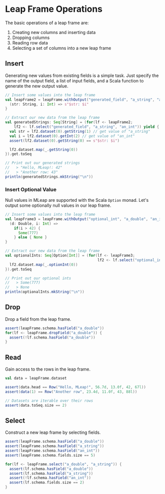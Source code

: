 # Leap Frame Operations

The basic operations of a leap frame are:

1. Creating new columns and inserting data
2. Dropping columns
3. Reading row data
4. Selecting a set of columns into a new leap frame

## Insert

Generating new values from existing fields is a simple task. Just
specify the name of the output field, a list of input fields, and a
Scala function to generate the new output value.

```scala
// Insert some values into the leap frame
val leapFrame2 = leapFrame.withOutput("generated_field", "a_string", "an_int") {
  (str: String, i: Int) => s"$str: $i"
}

// Extract our new data from the leap frame
val generatedStrings: Seq[String] = (for(lf <- leapFrame2;
    lf2 <- lf.select("generated_field", "a_string", "an_int")) yield {
  val str = lf2.dataset(0).getString(1) // get value of "a_string"
  val i = lf2.dataset(0).getInt(2) // get value of "an_int"
  assert(lf2.dataset(0).getString(0) == s"$str: $i")

  lf2.dataset.map(_.getString(0))
}).get.toSeq

// Print out our generated strings
//   > "Hello, MLeap!: 42"
//   > "Another row: 43"
println(generatedStrings.mkString("\n"))
```

### Insert Optional Value

Null values in MLeap are supported with the Scala `Option` monad. Let's
output some optionally null values in our leap frame.

```scala
// Insert some values into the leap frame
val leapFrame3 = leapFrame.withOutput("optional_int", "a_double", "an_int") {
  (d: Double, i: Int) =>
    if(i > 42) {
      Some(777)
    } else { None }
}

// Extract our new data from the leap frame
val optionalInts: Seq[Option[Int]] = (for(lf <- leapFrame3;
                                          lf2 <- lf.select("optional_int")) yield {
  lf2.dataset.map(_.optionInt(0))
}).get.toSeq

// Print out our optional ints
//   > Some(777)
//   > None
println(optionalInts.mkString("\n"))
```

## Drop

Drop a field from the leap frame.

```scala
assert(leapFrame.schema.hasField("a_double"))
for(lf <- leapFrame.dropField("a_double")) {
  assert(!lf.schema.hasField("a_double"))
}
```

## Read

Gain access to the rows in the leap frame.

```scala
val data = leapFrame.dataset

assert(data.head == Row("Hello, MLeap!", 56.7d, 13.0f, 42, 67l))
assert(data(1) == Row("Another row", 23.4d, 11.0f, 43, 88l))

// Datasets are iterable over their rows
assert(data.toSeq.size == 2)
```

## Select

Construct a new leap frame by selecting fields.

```scala
assert(leapFrame.schema.hasField("a_double"))
assert(leapFrame.schema.hasField("a_string"))
assert(leapFrame.schema.hasField("an_int"))
assert(leapFrame.schema.fields.size == 5)

for(lf <- leapFrame.select("a_double", "a_string")) {
  assert(lf.schema.hasField("a_double"))
  assert(lf.schema.hasField("a_string"))
  assert(!lf.schema.hasField("an_int"))
  assert(lf.schema.fields.size == 2)
}
```

